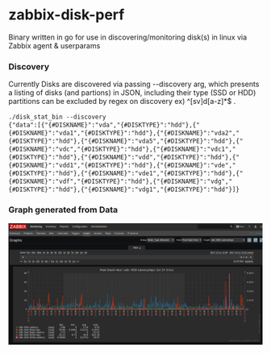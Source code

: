 # zabbix-disk-perf
Binary written in go for use in discovering/monitoring disk(s) in linux via Zabbix agent & userparams

### Discovery 
Currently Disks are discovered via passing --discovery arg, which presents a listing of disks (and partions) in JSON, including their type (SSD or HDD) partitions can be excluded by regex on discovery ex) ^[sv]d[a-z]*$ .

```
./disk_stat_bin --discovery
{"data":[{"{#DISKNAME}":"vda","{#DISKTYPE}":"hdd"},{"{#DISKNAME}":"vda1","{#DISKTYPE}":"hdd"},{"{#DISKNAME}":"vda2","{#DISKTYPE}":"hdd"},{"{#DISKNAME}":"vda5","{#DISKTYPE}":"hdd"},{"{#DISKNAME}":"vdc","{#DISKTYPE}":"hdd"},{"{#DISKNAME}":"vdc1","{#DISKTYPE}":"hdd"},{"{#DISKNAME}":"vdd","{#DISKTYPE}":"hdd"},{"{#DISKNAME}":"vdd1","{#DISKTYPE}":"hdd"},{"{#DISKNAME}":"vde","{#DISKTYPE}":"hdd"},{"{#DISKNAME}":"vde1","{#DISKTYPE}":"hdd"},{"{#DISKNAME}":"vdf","{#DISKTYPE}":"hdd"},{"{#DISKNAME}":"vdg","{#DISKTYPE}":"hdd"},{"{#DISKNAME}":"vdg1","{#DISKTYPE}":"hdd"}]}
```

### Graph generated from Data
![Alt text](/images/graph.png?raw=true "Graph of iops/latency generated from data" )
